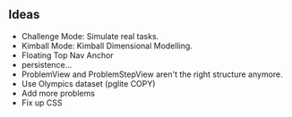 ## Ideas

- Challenge Mode: Simulate real tasks.
- Kimball Mode: Kimball Dimensional Modelling.
- Floating Top Nav Anchor
- persistence...
- ProblemView and ProblemStepView aren't the right structure anymore.
- Use Olympics dataset (pglite COPY)
- Add more problems
- Fix up CSS